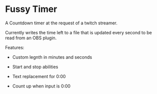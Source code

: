 Fussy Timer
======

A Countdown timer at the request of a twitch streamer.

Currently writes the time left to a file that is updated every second to be read from an OBS plugin.

Features:

-   Custom legnth in minutes and seconds 
  
-   Start and stop abilities
  
-   Text replacement for 0:00
  
-   Count up when input is 0:00
  
